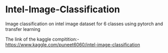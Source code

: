 # Intel-Image-Classification
Image classification on intel image dataset for 6 classes using pytorch and transfer learning

The link of the kaggle compitition:-
https://www.kaggle.com/puneet6060/intel-image-classification
